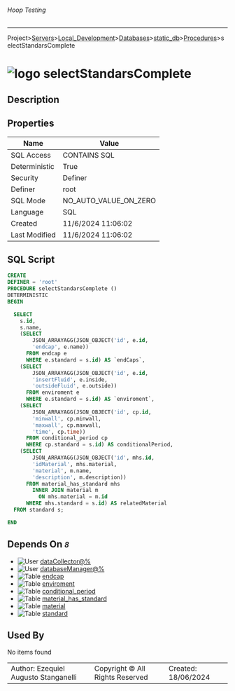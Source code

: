 ###### Hoop Testing
___
Project>[Servers](../../../../Servers.md)>[Local_Development](../../../Local_Development.md)>[Databases](../../Databases.md)>[static_db](../static_db.md)>[Procedures](Procedures.md)>selectStandarsComplete


# ![logo](../../../../../Images/procedure64.svg) selectStandarsComplete

## <a name="#Description"></a>Description
> 
## <a name="#Properties"></a>Properties
|Name|Value|
|---|---|
|SQL Access|CONTAINS SQL|
|Deterministic|True|
|Security|Definer|
|Definer|root|
|SQL Mode|NO_AUTO_VALUE_ON_ZERO|
|Language|SQL|
|Created|11/6/2024 11:06:02|
|Last Modified|11/6/2024 11:06:02|


## <a name="#SqlScript"></a>SQL Script
```SQL
CREATE
DEFINER = 'root'
PROCEDURE selectStandarsComplete ()
DETERMINISTIC
BEGIN

  SELECT
    s.id,
    s.name,
    (SELECT
        JSON_ARRAYAGG(JSON_OBJECT('id', e.id,
        'endcap', e.name))
      FROM endcap e
      WHERE e.standard = s.id) AS `endCaps`,
    (SELECT
        JSON_ARRAYAGG(JSON_OBJECT('id', e.id,
        'insertFluid', e.inside,
        'outsideFluid', e.outside))
      FROM enviroment e
      WHERE e.standard = s.id) AS `enviroment`,
    (SELECT
        JSON_ARRAYAGG(JSON_OBJECT('id', cp.id,
        'minwall', cp.minwall,
        'maxwall', cp.maxwall,
        'time', cp.time))
      FROM conditional_period cp
      WHERE cp.standard = s.id) AS conditionalPeriod,
    (SELECT
        JSON_ARRAYAGG(JSON_OBJECT('id', mhs.id,
        'idMaterial', mhs.material,
        'material', m.name,
        'description', m.description))
      FROM material_has_standard mhs
        INNER JOIN material m
          ON mhs.material = m.id
      WHERE mhs.standard = s.id) AS relatedMaterial
  FROM standard s;

END
```

## <a name="#DependsOn"></a>Depends On _`8`_
- ![User](../../../../../Images/user.svg) [dataCollector@%](../../../Users/dataCollector@%.md)
- ![User](../../../../../Images/user.svg) [databaseManager@%](../../../Users/databaseManager@%.md)
- ![Table](../../../../../Images/table.svg) [endcap](../Tables/endcap.md)
- ![Table](../../../../../Images/table.svg) [enviroment](../Tables/enviroment.md)
- ![Table](../../../../../Images/table.svg) [conditional_period](../Tables/conditional_period.md)
- ![Table](../../../../../Images/table.svg) [material_has_standard](../Tables/material_has_standard.md)
- ![Table](../../../../../Images/table.svg) [material](../Tables/material.md)
- ![Table](../../../../../Images/table.svg) [standard](../Tables/standard.md)


## <a name="#UsedBy"></a>Used By
No items found

||||
|---|---|---|
|Author: Ezequiel Augusto Stanganelli|Copyright © All Rights Reserved|Created: 18/06/2024|